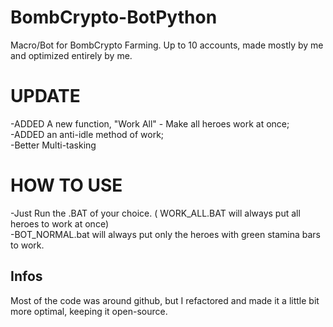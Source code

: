 # BombCrypto-BotPython

Macro/Bot for BombCrypto Farming. Up to 10 accounts, made mostly by me and optimized entirely by me.

# UPDATE

-ADDED A new function, "Work All" - Make all heroes work at once; <br>
-ADDED an anti-idle method of work; <br>
-Better Multi-tasking <br>

# HOW TO USE

-Just Run the .BAT of your choice. ( WORK_ALL.BAT will always put all heroes to work at once)<br>
-BOT_NORMAL.bat will always put only the heroes with green stamina bars to work. <br>

## Infos

Most of the code was around github, but I refactored and made it a little bit more optimal, keeping it open-source.
